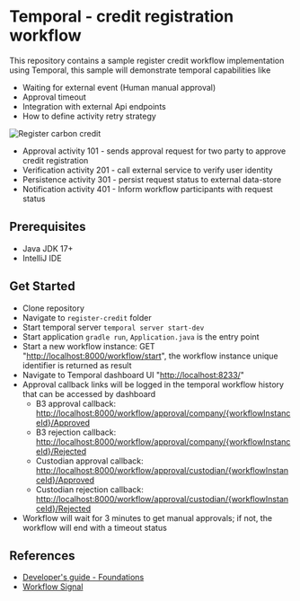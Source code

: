 # Temporal - credit registration workflow

This repository contains a sample register credit workflow implementation using Temporal, this sample will demonstrate temporal capabilities like 

- Waiting for external event (Human manual approval) 
- Approval timeout
- Integration with external Api endpoints
- How to define activity retry strategy 

![Register carbon credit](https://user-images.githubusercontent.com/116678905/217840869-98c9f156-69e7-42d9-be3e-d8432eb327ab.png)

- Approval activity 101 - sends approval request for two party to approve credit registration 
- Verification activity 201 - call external service to verify user identity
- Persistence activity 301 - persist request status to external data-store
- Notification activity 401 - Inform workflow participants with request status

## Prerequisites

- Java JDK 17+
- IntelliJ IDE

## Get Started

- Clone repository
- Navigate to `register-credit` folder
- Start temporal server `temporal server start-dev`
- Start application `gradle run`, `Application.java` is the entry point
- Start a new workflow instance:  GET "<http://localhost:8000/workflow/start>", the workflow instance unique identifier is returned as result
- Navigate to Temporal dashboard UI "<http://localhost:8233/>"
- Approval callback links will be logged in the temporal workflow history that can be accessed by dashboard
  - B3 approval callback: <http://localhost:8000/workflow/approval/company/{workflowInstanceId}/Approved>
  - B3 rejection callback: <http://localhost:8000/workflow/approval/company/{workflowInstanceId}/Rejected>
  - Custodian approval callback: <http://localhost:8000/workflow/approval/custodian/{workflowInstanceId}/Approved>
  - Custodian rejection callback: <http://localhost:8000/workflow/approval/custodian/{workflowInstanceId}/Rejected>
- Workflow will wait for 3 minutes to get manual approvals; if not, the workflow will end with a timeout status

## References

- [Developer's guide - Foundations](https://docs.temporal.io/application-development/foundations)
- [Workflow Signal](https://docs.temporal.io/application-development/features?lang=java#signals)